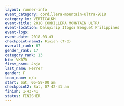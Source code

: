 ```yaml
---
layout: runner-info 
event_category: cordillera-mountain-ultra-2018 
category_km: VERTICALKM 
event-title: 2018 CORDILLERA MOUNTAIN ULTRA 
event-location: Dalupirip Itogon Benguet Philippines 
event-logo: 
event-date: 2018-03-03 
checkpoint-name2: Finish (T-2) 
overall_rank: 67
gender_rank: 17
category_rank: 13
bib: VK070
first_name: Jaja
last_name: Ferrer
gender: F
team_name: n/a
start: Sat, 05-59-00 am
checkpoint2: Sat, 07-42-41 am
finish: 1-43-41
status: FINISHER
---
```

